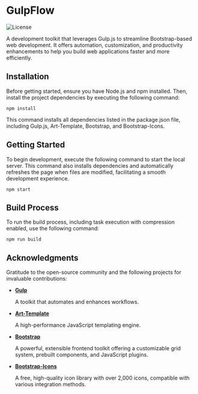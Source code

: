 # GulpFlow

![License](https://img.shields.io/github/license/hizpark/gulpflow)

A development toolkit that leverages Gulp.js to streamline Bootstrap-based web development. It offers automation,
customization, and productivity enhancements to help you build web applications faster and more efficiently.

## Installation

Before getting started, ensure you have Node.js and npm installed. Then, install the project dependencies by executing the following command:

```shell
npm install
```

This command installs all dependencies listed in the package.json file, including Gulp.js, Art-Template, Bootstrap, and Bootstrap-Icons.

## Getting Started

To begin development, execute the following command to start the local server. This command also installs dependencies and automatically refreshes the page when files are modified, facilitating a smooth development experience.

```shell
npm start
```

## Build Process

To run the build process, including task execution with compression enabled, use the following command:

```shell
npm run build
```

## Acknowledgments

Gratitude to the open-source community and the following projects for invaluable contributions:

- **[Gulp](https://gulpjs.com/)**

  A toolkit that automates and enhances workflows.

- **[Art-Template](https://aui.github.io/art-template/)**

  A high-performance JavaScript templating engine.

- **[Bootstrap](https://getbootstrap.com/)**

  A powerful, extensible frontend toolkit offering a customizable grid system, prebuilt components, and JavaScript plugins.

- **[Bootstrap-Icons](https://icons.getbootstrap.com/)**

  A free, high-quality icon library with over 2,000 icons, compatible with various integration methods.
